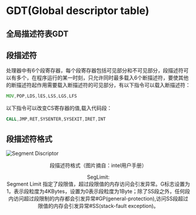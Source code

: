 # GDT(Global descriptor table)
## 全局描述符表GDT
## 段描述符
处理器中有6个段寄存器，每个段寄存器包括可见部分和不可见部分，段描述符可以有多个，在程序运行的某一时刻，只允许同时最多载入6个断描述符，要使其他的断描述符起作用需要载入断描述符的可见部分，有以下指令可以载入断描述符：
```asm
MOV,POP,LDS,lES,LSS,LGS,LFS
```
以下指令可以改变CS寄存器的值,载入代码段：
```asm
CALL,JMP,RET,SYSENTER,SYSEXIT,IRET,INT

```
## 段描述符格式
![Segment Discriptor](https://coding.net/u/sclei/p/picb/git/raw/master/os/SegmentDiscriptor.png)
<center>段描述符格式（图片摘自：intel用户手册）

SegLimit:<br/>
Segment Limit 指定了段限值，超过段限值的内存访问会引发异常。G标志设置为1，表示段粒度为4KBytes，设置为0表示段粒度为1Byte；除了SS段之外，任何段内访问超过段限制的内存都会引发异常#GP(general-protection),访问SS段超过限值的内存会引发异常#SS(stack-fault exception)。
